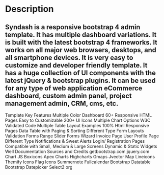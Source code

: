# Description
## Syndash is a responsive bootstrap 4 admin template. It has multiple dashboard variations. It is built with the latest bootstrap 4 frameworks. It works on all major web browsers, desktops, and all smartphone devices. It is very easy to customize and developer friendly template. It has a huge collection of UI components with the latest jQuery & bootstrap plugins. It can be used for any type of web application eCommerce dashboard, custom admin panel, project management admin, CRM, cms, etc.

Template Key Features
Multiple Color Dashboard
60+ Responsive HTML Pages
Easy to Customizable
200+ UI Icons
Multiple Chart Options
W3C Validated Code
Multiple Table Layout Examples
100% Html Responsive Pages
Data Table with Paging & Sorting
Different Type Form Layouts
Validation Forms
Range Slider
Forms Wizard
Invoice Page
User Profile Page
Different Type Notifications & Sweet Alerts
Login/ Registration Pages
Compatible with Small, Medium & Large Screens
Dynamic & Static Widgets
Well Documentation
Sources and Credits
getbootstrap.com
jquery.com
Chart JS
Boxicons
Apex Charts
Highcharts
Gmaps
Jvector Map
Lineicons
Themify Icons
Flag Icons
Summernote
Fullcalendar
Bootstrap Datatable
Bootstrap Datepicker
Select2 org
